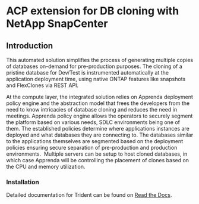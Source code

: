 # ACP extension for DB cloning with NetApp SnapCenter

## Introduction
This automated solution simplifies the process of generating multiple copies of databases on-demand for pre-production purposes. The cloning of a pristine database for Dev/Test is instrumented
automatically at the application deployment time, using native ONTAP features like snapshots and FlexClones via REST API.

At the compute layer, the integrated solution relies on Apprenda deployment policy engine and the abstraction model that frees the developers from the need to know intricacies of database cloning and reduces the need in meetings. 
Apprenda policy engine allows the operators to securely segment the platform based on various needs, SDLC environments being one of them. 
The established policies determine where applications instances are deployed and what databases they are connecting to. 
The databases similar to the applications themselves are segmented based on the deployment policies ensuring secure separation of pre-production and production environments. ​
 Multiple servers can be setup to host cloned databases, in which case Apprenda will be controlling the placement of clones based on the CPU and memory utilization.​



 ### Installation
 Detailed documentation for Trident can be found on [Read the Docs](http://dbdevtestplugin-docs.readthedocs.io/). 
